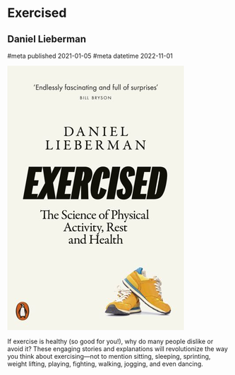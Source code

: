 # Exercised
## Daniel Lieberman
#meta published 2021-01-05
#meta datetime 2022-11-01

![Exercised: Why Something We Never Evolved to Do Is Healthy and Rewarding](covers/exercised.jpg)

If exercise is healthy (so good for you!), why do many people dislike or avoid it?
These engaging stories and explanations will revolutionize the way you
think about exercising—not to mention sitting, sleeping, sprinting,
weight lifting, playing, fighting, walking, jogging, and even dancing.

